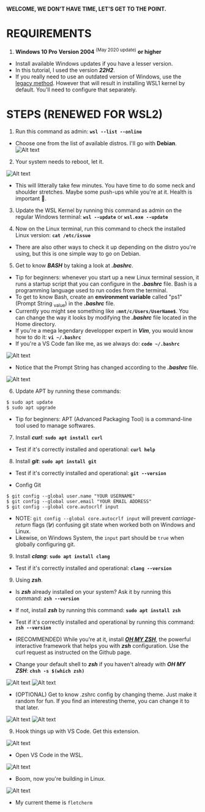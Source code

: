 **WELCOME, WE DON'T HAVE TIME, LET'S GET TO THE POINT.**

# REQUIREMENTS

1. **Windows 10 Pro** **Version 2004** <sup>(May 2020 update)</sup> **or higher**

- Install available Windows updates if you have a lesser version.
- In this tutorial, I used the version **_22H2_**.
- If you really need to use an outdated version of Windows, use the [legacy method](/wsl/legacy1909/Readme.Md). However that will result in installing WSL1 kernel by default. You'll need to configure that separately.

# STEPS (RENEWED FOR WSL2)

1. Run this command as admin: **`wsl --list --online`**

- Choose one from the list of available distros. I'll go with **Debian**.
  ![Alt text](/wsl/imgsrc/terminal_wsl_list_online.png?raw=true "Optional Title")

2. Your system needs to reboot, let it.

![Alt text](/wsl/imgsrc/installing_debian.png?raw=true "Optional Title")

- This will litterally take few minutes. You have time to do some neck and shoulder stretches. Maybe some push-ups while you're at it. Health is important 💪.

3. Update the WSL Kernel by running this command as admin on the regular Windows terminal: **`wsl --update`** or **`wsl.exe --update`**

4. Now on the Linux terminal, run this command to check the installed Linux version: **`cat /etc/issue`**

- There are also other ways to check it up depending on the distro you're using, but this is one simple way to go on Debian.

5. Get to know **_BASH_** by taking a look at **_.bashrc_**.

- Tip for beginners: whenever you start up a new Linux terminal session, it runs a startup script that you can configure in the **_.bashrc_** file. Bash is a programming language used to run codes from the terminal.
- To get to know Bash, create an **environment variable** called "ps1" (Prompt String <sub>value</sub>) in the **_.bashrc_** file.
- Currently you might see something like **`:mnt/c/Users/UserName$`**.
  You can change the way it looks by modifying the **_.bashrc_** file located in the Home directory.
- If you're a mega legendary developper expert in **_Vim_**, you would know how to do it: **`vi ~/.bashrc`**
- If you're a VS Code fan like me, as we always do: **`code ~/.bashrc`**

![Alt text](/wsl/imgsrc/vscode_first_bash_env_var.png?raw=true "Optional Title")

- Notice that the Prompt String has changed according to the **_.bashrc_** file.

![Alt text](/wsl/imgsrc/debian_ps1_modified.png?raw=true "Optional Title")

6. Update APT by running these commands:

```
$ sudo apt update
$ sudo apt upgrade
```

- Tip for beginners: APT (Advanced Packaging Tool) is a command-line tool used to manage softwares.

7. Install **_curl_**: **`sudo apt install curl`**

- Test if it's correctly installed and operational: **`curl help`**

8. Install **_git_**: **`sudo apt install git`**

- Test if it's correctly installed and operational: **`git --version`**

- Config Git

```
$ git config --global user.name "YOUR USERNAME"
$ git config --global user.email "YOUR EMAIL ADDRESS"
$ git config --global core.autocrlf input
```

- NOTE: `git config --global core.autocrlf input` will prevent _carriage-return_ flags (**_\r_**) confusing git state when worked both on Windows and Linux.
- Likewise, on Windows System, the `input` part should be `true` when globally configuring git.

9. Install **_clang_**: **`sudo apt install clang`**

- Test if it's correctly installed and operational: **`clang --version`**

9. Using **_zsh_**.

- Is **_zsh_** already installed on your system? Ask it by running this command: **`zsh --version`**

- If not, install **_zsh_** by running this command: **`sudo apt install zsh`**

- Test if it's correctly installed and operational by running this command: **`zsh --version`**

- (RECOMMENDED) While you're at it, install [**_OH MY ZSH_**](https://github.com/ohmyzsh/ohmyzsh), the powerful interactive framework that helps you with **_zsh_** configuration. Use the curl request as instructed on the Github page.

- Change your default shell to **_zsh_** if you haven't already with **_OH MY ZSH_**: **`chsh -s $(which zsh)`**

![Alt text](/wsl/imgsrc/github_oh_my_zsh.png?raw=true "Optional Title")
![Alt text](/wsl/imgsrc/zsh_oh_my_zsh.png?raw=true "Optional Title")

- (OPTIONAL) Get to know .zshrc config by changing theme. Just make it random for fun. If you find an interesting theme, you can change it to that later.

![Alt text](/wsl/imgsrc/vscode_zshrc_theme_random.png?raw=true "Optional Title")
![Alt text](/wsl/imgsrc/zsh_which_shell.png?raw=true "Optional Title")

9. Hook things up with VS Code. Get this extension.

![Alt text](/wsl/imgsrc/vscode_wsl_extension.png?raw=true "Optional Title")

- Open VS Code in the WSL.

![Alt text](/wsl/imgsrc/vscode_open_wsl_window.png?raw=true "Optional Title")

- Boom, now you're building in Linux.

![Alt text](/wsl/imgsrc/vscode_using_wsl.png?raw=true "Optional Title")

- My current theme is `fletcherm`